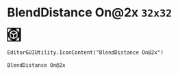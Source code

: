# BlendDistance On@2x `32x32`
<img src="/img/BlendDistance%20On@2x.png" width=32 height=32>

``` CSharp
EditorGUIUtility.IconContent("BlendDistance On@2x")
```
```
BlendDistance On@2x
```
